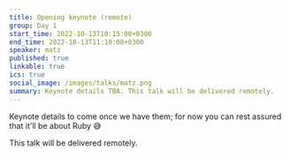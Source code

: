 ```yaml
---
title: Opening keynote (remote)
group: Day 1
start_time: 2022-10-13T10:15:00+0300
end_time: 2022-10-13T11:10:00+0300
speaker: matz
published: true
linkable: true
ics: true
social_image: /images/talks/matz.png
summary: Keynote details TBA. This talk will be delivered remotely.
---
```


Keynote details to come once we have them; for now you can rest assured that it'll be about Ruby 😅

This talk will be delivered remotely.
